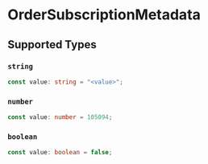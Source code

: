 # OrderSubscriptionMetadata


## Supported Types

### `string`

```typescript
const value: string = "<value>";
```

### `number`

```typescript
const value: number = 105094;
```

### `boolean`

```typescript
const value: boolean = false;
```

